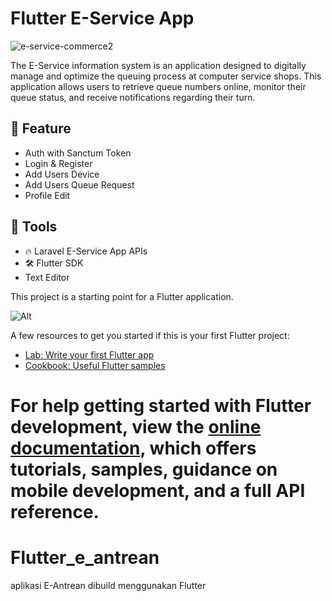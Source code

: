 # Flutter E-Service App

![e-service-commerce2](https://github.com/hawk-xc/Flutter_e_antrean/assets/92193431/c4641c7a-ae02-468e-a270-63ed6a24eece)

The E-Service information system is an application designed to digitally manage and optimize the queuing process at computer service shops. This application allows users to retrieve queue numbers online, monitor their queue status, and receive notifications regarding their turn.

## 🔮 Feature
- Auth with Sanctum Token 
- Login & Register
- Add Users Device
- Add Users Queue Request
- Profile Edit
  
## 🔑 Tools
- 🔥 Laravel E-Service App APIs
- 🛠️ Flutter SDK
- Text Editor

This project is a starting point for a Flutter application.

![Alt](https://repobeats.axiom.co/api/embed/3eca32e8626aa58332e25372b8d0ec854573d253.svg "Repobeats analytics image")

A few resources to get you started if this is your first Flutter project:

- [Lab: Write your first Flutter app](https://docs.flutter.dev/get-started/codelab)
- [Cookbook: Useful Flutter samples](https://docs.flutter.dev/cookbook)

For help getting started with Flutter development, view the
[online documentation](https://docs.flutter.dev/), which offers tutorials,
samples, guidance on mobile development, and a full API reference.
=======

# Flutter_e_antrean

aplikasi E-Antrean dibuild menggunakan Flutter
